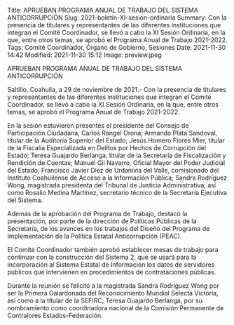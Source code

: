 Title: APRUEBAN PROGRAMA ANUAL DE TRABAJO DEL SISTEMA ANTICORRUPCIÓN
Slug: 2021-boletin-XI-sesion-ordinaria
Summary: Con la presencia de titulares y representantes de las diferentes instituciones que integran el Comité Coordinador, se llevó a cabo la XI Sesión Ordinaria, en la que, entre otros temas, se aprobó el Programa Anual de Trabajo 2021-2022.
Tags: Comité Coordinador, Órgano de Gobierno, Sesiones
Date: 2021-11-30 14:42
Modified: 2021-11-30 15:12
Image: preview.jpeg



APRUEBAN PROGRAMA ANUAL DE TRABAJO DEL SISTEMA ANTICORRUPCIÓN
 
Saltillo, Coahuila, a 29 de noviembre de 2021.- Con la presencia de titulares y representantes de las diferentes instituciones que integran el Comité Coordinador, se llevó a cabo la XI Sesión Ordinaria, en la que, entre otros temas, se aprobó el Programa Anual de Trabajo 2021-2022.

En la sesión estuvieron presentes el presidente del Consejo de Participación Ciudadana, Carlos Rangel Orona; Armando Plata Sandoval, titular de la Auditoría Superior del Estado; Jesús Homero Flores Mier, titular de la Fiscalía Especializada en Delitos por Hechos de Corrupción del Estado; Teresa Guajardo Berlanga, titular de la Secretaría de Fiscalización y Rendición de Cuentas; Manuel Gil Navarro, Oficial Mayor del Poder Judicial del Estado; Francisco Javier Diez de Urdanivia del Valle, comisionado del Instituto Coahuilense de Acceso a la Información Pública; Sandra Rodríguez Wong, magistrada presidenta del Tribunal de Justicia Administrativa; así como Rosalio Medina Martínez, secretario técnico de la Secretaría Ejecutiva del Sistema.

Además de la aprobación del Programa de Trabajo, destacó la presentación, por parte de la dirección de Políticas Públicas de la Secretaría, de los avances en los trabajos del Diseño del Programa de Implementación de la Política Estatal Anticorrupción (PEAC). 

El Comité Coordinador también aprobó establecer mesas de trabajo para continuar con la construcción del Sistema 2, que se usará para la incorporación al Sistema Estatal de Información los datos de servidores públicos que intervienen en procedimientos de contrataciones públicas. 

Durante la reunión se felicitó a la magistrada Sandra Rodríguez Wong por ser la Primera Galardonada del Reconocimiento Mundial Selecta Victoria, así como a la titular de la SEFIRC, Teresa Guajardo Berlanga, por su nombramiento como coordinadora nacional de la Comisión Permanente de Contralores Estados-Federación. 

<img class="img-fluid" src="preview.jpeg" alt="">
